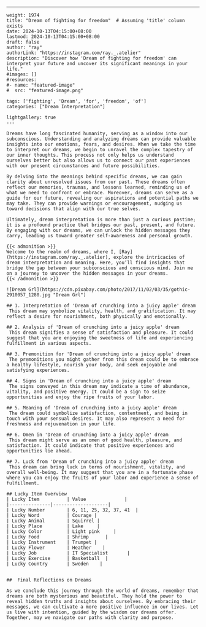 ---
    weight: 1974
    title: "Dream of fighting for freedom"  # Assuming 'title' column exists
    date: 2024-10-13T04:15:00+08:00
    lastmod: 2024-10-13T04:15:00+08:00
    draft: false
    author: "ray"
    authorLink: "https://instagram.com/ray._.atelier"
    description: "Discover how 'Dream of fighting for freedom' can interpret your future and uncover its significant meanings in your life."
    #images: []
    #resources:
    #- name: "featured-image"
    #  src: "featured-image.png"
    
    tags: ['fighting', 'Dream', 'for', 'freedom', 'of']
    categories: ["Dream Interpretation"]
    
    lightgallery: true
    ---
    
    Dreams have long fascinated humanity, serving as a window into our subconscious. Understanding and analyzing dreams can provide valuable insights into our emotions, fears, and desires. When we take the time to interpret our dreams, we begin to unravel the complex tapestry of our inner thoughts. This process not only helps us understand ourselves better but also allows us to connect our past experiences with our present circumstances and future possibilities.
    
    By delving into the meanings behind specific dreams, we can gain clarity about unresolved issues from our past. These dreams often reflect our memories, traumas, and lessons learned, reminding us of what we need to confront or embrace. Moreover, dreams can serve as a guide for our future, revealing our aspirations and potential paths we may take. They can provide warnings or encouragement, nudging us toward decisions that align with our true selves.
    
    Ultimately, dream interpretation is more than just a curious pastime; it is a profound practice that bridges our past, present, and future. By engaging with our dreams, we can unlock the hidden messages they carry, leading us toward greater self-awareness and personal growth.
    
    {{< admonition >}}
    Welcome to the realm of dreams, where I, [Ray](https://instagram.com/ray._.atelier), explore the intricacies of dream interpretation and meaning. Here, you’ll find insights that bridge the gap between your subconscious and conscious mind. Join me on a journey to uncover the hidden messages in your dreams.
    {{< /admonition >}}
    
    ![Dream Grl](https://cdn.pixabay.com/photo/2017/11/02/03/35/gothic-2910057_1280.jpg "Dream Grl")
    
    ## 1. Interpretation of 'Dream of crunching into a juicy apple' dream
     This dream may symbolize vitality, health, and gratification. It may reflect a desire for nourishment, both physically and emotionally.
    
    ## 2. Analysis of 'Dream of crunching into a juicy apple' dream
     This dream signifies a sense of satisfaction and pleasure. It could suggest that you are enjoying the sweetness of life and experiencing fulfillment in various aspects.
    
    ## 3. Premonition for 'Dream of crunching into a juicy apple' dream
     The premonitions you might gather from this dream could be to embrace a healthy lifestyle, nourish your body, and seek enjoyable and satisfying experiences.
    
    ## 4. Signs in 'Dream of crunching into a juicy apple' dream
     The signs conveyed in this dream may indicate a time of abundance, vitality, and positive energy. It could be a sign to seize opportunities and enjoy the ripe fruits of your labor.
    
    ## 5. Meaning of 'Dream of crunching into a juicy apple' dream
     The dream could symbolize satisfaction, contentment, and being in touch with your sensual desires. It may also represent a need for freshness and rejuvenation in your life.
    
    ## 6. Omen in 'Dream of crunching into a juicy apple' dream
     This dream might serve as an omen of good health, pleasure, and satisfaction. It could indicate that positive experiences and opportunities lie ahead.
    
    ## 7. Luck from 'Dream of crunching into a juicy apple' dream
     This dream can bring luck in terms of nourishment, vitality, and overall well-being. It may suggest that you are in a fortunate phase where you can enjoy the fruits of your labor and experience a sense of fulfillment.
    
    ## Lucky Item Overview
    | Lucky Item          | Value              |
    |---------------|--------------------|
    | Lucky Number        | 6, 11, 25, 32, 37, 41  |
    | Lucky Word          | Courage |
    | Lucky Animal        | Squirrel |
    | Lucky Place         | Lake     |
    | Lucky Color         | Light pink     |
    | Lucky Food          | Shrimp      |
    | Lucky Instrument    | Trumpet |
    | Lucky Flower        | Heather    |
    | Lucky Job           | IT Specialist       |
    | Lucky Exercise      | Basketball  |
    | Lucky Country       | Sweden    |
    
    
    ##  Final Reflections on Dreams
    
    As we conclude this journey through the world of dreams, remember that dreams are both mysterious and beautiful. They hold the power to reveal hidden truths and insights about ourselves. By embracing their messages, we can cultivate a more positive influence in our lives. Let us live with intention, guided by the wisdom our dreams offer. Together, may we navigate our paths with clarity and purpose.
    